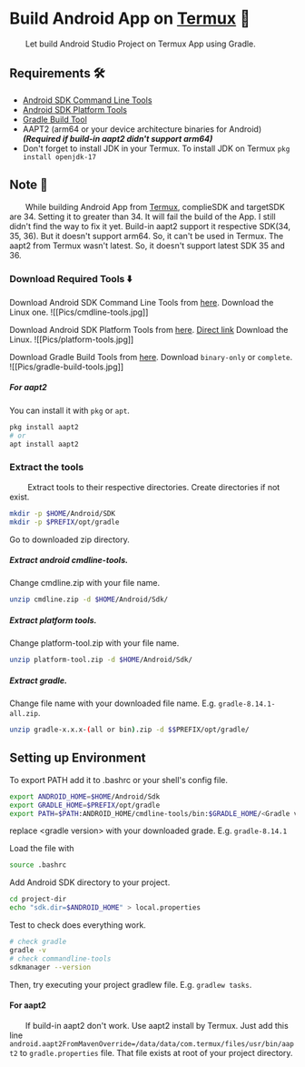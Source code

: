# Build Android App on [Termux](https://termux.dev/en/) 🧰

&emsp;&emsp;Let build Android Studio Project on Termux App using Gradle.

## Requirements 🛠️

* [Android SDK Command Line Tools](https://developer.android.com/tools#tools-sdk)
* [Android SDK Platform Tools](https://developer.android.com/tools#tools-platform)
* [Gradle Build Tool](https://gradle.org/)
* AAPT2 (arm64 or your device architecture binaries for Android) ***(Required if build-in aapt2 didn't support arm64)***
* Don't forget to install JDK in your Termux. To install JDK on Termux `pkg install openjdk-17`

## Note 📝

&emsp;&emsp;While building Android App from [Termux](https://termux.dev/en/), complieSDK and targetSDK are 34. Setting it to greater than 34. It will fail the build of the App. I still didn't find the way to fix it yet. Build-in aapt2 support it respective SDK(34, 35, 36). But it doesn't support arm64. So, it can't be used in Termux. The aapt2 from Termux wasn't latest. So, it doesn't support latest SDK 35 and 36. 

### Download Required Tools ⬇️

Download Android SDK Command Line Tools from [here](https://developer.android.com/studio#command-tools). Download the Linux one.
![[Pics/cmdline-tools.jpg]]

Download Android SDK Platform Tools from [here](https://developer.android.com/tools/releases/platform-tools). [Direct link](https://dl.google.com/android/repository/platform-tools-latest-linux.zip) Download the Linux.
![[Pics/platform-tools.jpg]]

Download Gradle Build Tools from [here](https://gradle.org/releases/). Download `binary-only` or `complete`.
![[Pics/gradle-build-tools.jpg]]
##### For aapt2

You can install it with `pkg` or `apt`.
```bash
pkg install aapt2
# or 
apt install aapt2
```

### Extract the tools

&emsp;&emsp; Extract tools to their respective directories.
Create directories if not exist.

```bash
mkdir -p $HOME/Android/SDK
mkdir -p $PREFIX/opt/gradle
```
Go to downloaded zip directory.

##### Extract android cmdline-tools.
Change cmdline.zip with your file name.
```bash
unzip cmdline.zip -d $HOME/Android/Sdk/
```

##### Extract platform tools.
Change platform-tool.zip with your file name.
```bash
unzip platform-tool.zip -d $HOME/Android/Sdk/
```

##### Extract gradle.
Change file name with your downloaded file name. E.g. `gradle-8.14.1-all.zip`.
```bash
unzip gradle-x.x.x-(all or bin).zip -d $$PREFIX/opt/gradle/
```

## Setting up Environment

To export PATH add it to .bashrc or your shell's config file.
```bash
export ANDROID_HOME=$HOME/Android/Sdk
export GRADLE_HOME=$PREFIX/opt/gradle
export PATH=$PATH:ANDROID_HOME/cmdline-tools/bin:$GRADLE_HOME/<Gradle version>/bin
```
replace \<gradle version\> with your downloaded grade. E.g. `gradle-8.14.1`

Load the file with 
```bash
source .bashrc
```

Add Android SDK directory to your project.
```bash
cd project-dir
echo "sdk.dir=$ANDROID_HOME" > local.properties
```

Test to check does everything work.

```bash
# check gradle 
gradle -v
# check commandline-tools
sdkmanager --version
```

Then, try executing your project gradlew file. E.g. `gradlew tasks`.

#### For aapt2
&emsp;&emsp;If build-in aapt2 don't work. Use aapt2 install by Termux. Just add this line `android.aapt2FromMavenOverride=/data/data/com.termux/files/usr/bin/aapt2`
to `gradle.properties` file. That file exists at root of your project directory.
